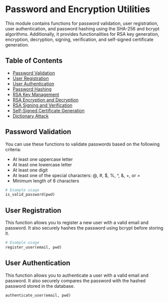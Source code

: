 # Password and Encryption Utilities

This module contains functions for password validation, user registration, user authentication, and password hashing using the SHA-256 and bcrypt algorithms. Additionally, it provides functionalities for RSA key generation, encryption, decryption, signing, verification, and self-signed certificate generation.

## Table of Contents
- [Password Validation](#password-validation)
- [User Registration](#user-registration)
- [User Authentication](#user-authentication)
- [Password Hashing](#password-hashing)
- [RSA Key Management](#rsa-key-management)
- [RSA Encryption and Decryption](#rsa-encryption-and-decryption)
- [RSA Signing and Verification](#rsa-signing-and-verification)
- [Self-Signed Certificate Generation](#self-signed-certificate-generation)
- [Dictionary Attack](#dictionary-attack)

## Password Validation
You can use these functions to validate passwords based on the following criteria:
- At least one uppercase letter
- At least one lowercase letter
- At least one digit
- At least one of the special characters: @, #, $, %, ^, &, +, or =
- Minimum length of 8 characters

```python
# Example usage
is_valid_password(pwd)
```

## User Registration
This function allows you to register a new user with a valid email and password. It also securely hashes the password using bcrypt before storing it.

```python
# Example usage
register_user(email, pwd)
```

## User Authentication
This function allows you to authenticate a user with a valid email and password. It also securely compares the password with the hashed password stored in the database.

```python
authenticate_user(email, pwd)
```